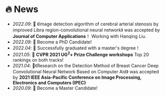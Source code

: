 # 🔥 News
- *2022.09*: 🎉 《Image detection algorithm of cerebral arterial stenosis by improved Libra region-convolutional neural network》 was accepted by **Journal of Computer Applications**！ Working with Hanqing Liu.
- *2022.09*: 🎉 Become a PhD Candidate!
- *2022.04*: 🎉 Successfully graduated with a master's degree！
- *2021.05*: 🎉 **CVPR 2021 UG<sup>2</sup>+ Prize Challenge workshops** Top 20 rankings on both tracks!
- *2021.04*: 🎉《Research on the Detection Method of Breast Cancer Deep Convolutional Neural Network Based on Computer Aid》 was accepted by **2021 IEEE Asia-Pacific Conference on Image Processing, Electronics and Computers (IPEC)**
- *2020.09*: 🎉 Become a Master Candidate!

